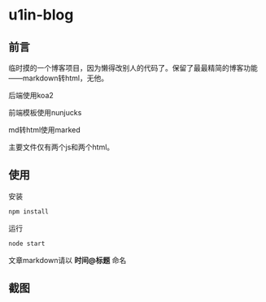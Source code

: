 # u1in-blog

## 前言

临时摸的一个博客项目，因为懒得改别人的代码了。保留了最最精简的博客功能——markdown转html，无他。


后端使用koa2


前端模板使用nunjucks


md转html使用marked





主要文件仅有两个js和两个html。

## 使用

安装

```bash
npm install
```

运行

```bash
node start
```

文章markdown请以 **时间@标题** 命名

## 截图

